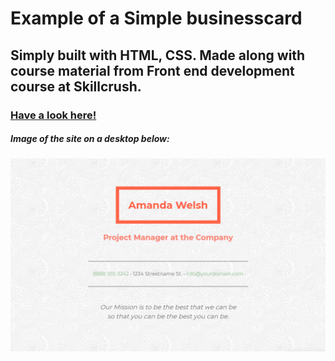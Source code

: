 # Example of a Simple businesscard

## Simply built with HTML, CSS. Made along with course material from Front end development course at Skillcrush.

### [Have a look here!](https://livhed.github.io/simple-businesscard/)

##### Image of the site on a desktop below:
### ![Example image of the site](https://github.com/LivHed/simple-businesscard/blob/master/img/exampleimage.PNG)